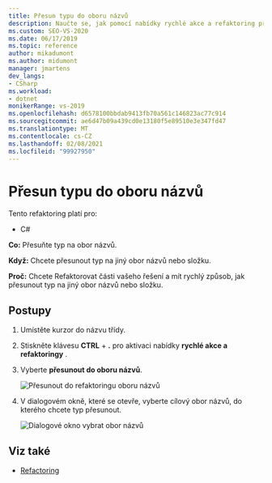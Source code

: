 ```yaml
---
title: Přesun typu do oboru názvů
description: Naučte se, jak pomocí nabídky rychlé akce a refaktoring přesunout typ na jiný obor názvů nebo složku.
ms.custom: SEO-VS-2020
ms.date: 06/17/2019
ms.topic: reference
author: mikadumont
ms.author: midumont
manager: jmartens
dev_langs:
- CSharp
ms.workload:
- dotnet
monikerRange: vs-2019
ms.openlocfilehash: d6578100bbdab9413fb70a561c146823ac77c914
ms.sourcegitcommit: ae6d47b09a439cd0e13180f5e89510e3e347fd47
ms.translationtype: MT
ms.contentlocale: cs-CZ
ms.lasthandoff: 02/08/2021
ms.locfileid: "99927950"
---
```

# <a name="move-type-to-namespace"></a>Přesun typu do oboru názvů

Tento refaktoring platí pro:

- C#

**Co:** Přesuňte typ na obor názvů.

**Když:** Chcete přesunout typ na jiný obor názvů nebo složku. 

**Proč:** Chcete Refaktorovat části vašeho řešení a mít rychlý způsob, jak přesunout typ na jiný obor názvů nebo složku. 

## <a name="how-to"></a>Postupy

1. Umístěte kurzor do názvu třídy.
2. Stiskněte klávesu **CTRL** + **.** pro aktivaci nabídky **rychlé akce a refaktoringy** .
3. Vyberte **přesunout do oboru názvů**.

   ![Přesunout do refaktoringu oboru názvů](media/move-to-namespace.png)

4. V dialogovém okně, které se otevře, vyberte cílový obor názvů, do kterého chcete typ přesunout. 

   ![Dialogové okno vybrat obor názvů](media/select-target-namespace.png)

## <a name="see-also"></a>Viz také

- [Refactoring](../refactoring-in-visual-studio.md)
